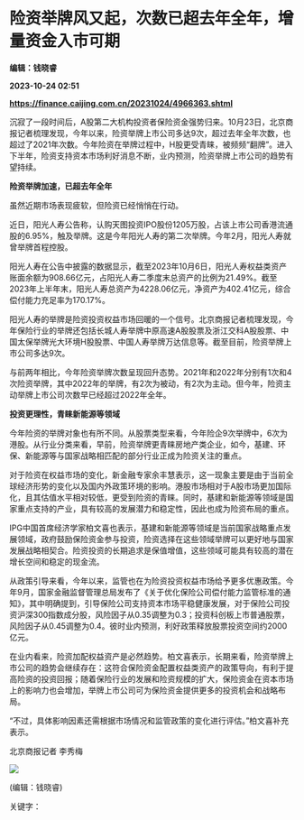 # 险资举牌风又起，次数已超去年全年，增量资金入市可期
**编辑：钱晓睿**

**2023-10-24 02:51**

**https://finance.caijing.com.cn/20231024/4966363.shtml**

沉寂了一段时间后，A股第二大机构投资者保险资金强势归来。10月23日，北京商报记者梳理发现，今年以来，险资举牌上市公司多达9次，超过去年全年次数，也超过了2021年次数。今年险资在举牌过程中，H股更受青睐，被频频“翻牌”。进入下半年，险资支持资本市场利好消息不断，业内预测，险资举牌上市公司的趋势有望持续。

**险资举牌加速，已超去年全年**

虽然近期市场表现疲软，但险资已经悄悄在行动。

近日，阳光人寿公告称，认购天图投资IPO股份1205万股，占该上市公司香港流通股的6.95%，触及举牌。这是今年阳光人寿的第二次举牌。今年2月，阳光人寿就曾举牌首程控股。

阳光人寿在公告中披露的数据显示，截至2023年10月6日，阳光人寿权益类资产账面余额为908.66亿元，占阳光人寿二季度末总资产的比例为21.49%。截至2023年上半年末，阳光人寿总资产为4228.06亿元，净资产为402.41亿元，综合偿付能力充足率为170.17%。

阳光人寿的举牌是险资投资权益市场回暖的一个信号。北京商报记者梳理发现，今年保险行业的举牌还包括长城人寿举牌中原高速A股股票及浙江交科A股股票、中国太保举牌光大环境H股股票、中国人寿举牌万达信息等。截至目前，险资举牌上市公司多达9次。

与前两年相比，今年险资举牌次数呈现回升态势。2021年和2022年分别有1次和4次险资举牌，其中2022年的举牌，有2次为被动，有2次为主动。但今年，险资主动举牌上市公司次数早已经超过2022年全年。

**投资更理性，青睐新能源等领域**

今年险资的举牌对象也有所不同。从股票类型来看，今年险企9次举牌中，6次为港股。从行业分类来看，早前，险资举牌更青睐房地产类企业，如今，基建、环保、新能源等与国家战略相匹配的部分行业正成为险资关注的重点。

对于险资在权益市场的变化，新金融专家余丰慧表示，这一现象主要是由于当前全球经济形势的变化以及国内外政策环境的影响。港股市场相对于A股市场更加国际化，且其估值水平相对较低，更受到险资的青睐。同时，基建和新能源等领域是国家重点支持的产业，具有较高的发展潜力和稳定性，因此也成为险资布局的重点。

IPG中国首席经济学家柏文喜也表示，基建和新能源等领域是当前国家战略重点发展领域，政府鼓励保险资金参与投资，险资选择在这些领域举牌可以更好地与国家发展战略相契合。险资投资的长期追求是保值增值，这些领域可能具有较高的潜在增长空间和稳定的现金流。

从政策引导来看，今年以来，监管也在为险资投资权益市场给予更多优惠政策。今年9月，国家金融监督管理总局发布了《关于优化保险公司偿付能力监管标准的通知》，其中明确提到，引导保险公司支持资本市场平稳健康发展，对于保险公司投资沪深300指数成分股，风险因子从0.35调整为0.3；投资科创板上市普通股票，风险因子从0.45调整为0.4。彼时业内预测，利好政策释放股票投资空间约2000亿元。

在业内看来，险资加配权益资产是必然趋势。柏文喜表示，长期来看，险资举牌上市公司的趋势会继续存在：这符合保险资金配置权益类资产的政策导向，有利于提高险资的投资回报；随着保险行业的发展和险资规模的扩大，保险资金在资本市场上的影响力也会增加，举牌上市公司可为保险资金提供更多的投资机会和战略布局。

“不过，具体影响因素还需根据市场情况和监管政策的变化进行评估。”柏文喜补充表示。

北京商报记者 李秀梅

![](https://tx1.cdn.caijing.com.cn/2014-03-27/114048455.jpg)

(编辑：钱晓睿)

关键字：